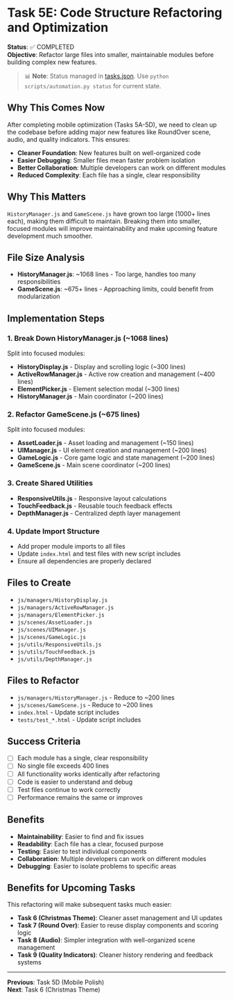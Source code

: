 # Task 5E: Code Structure Refactoring and Optimization

**Status**: ✅ COMPLETED  
**Objective**: Refactor large files into smaller, maintainable modules before building complex new features.

> 📊 **Note**: Status managed in [tasks.json](../tasks.json). Use `python scripts/automation.py status` for current state.

## Why This Comes Now
After completing mobile optimization (Tasks 5A-5D), we need to clean up the codebase before adding major new features like RoundOver scene, audio, and quality indicators. This ensures:

- **Cleaner Foundation**: New features built on well-organized code
- **Easier Debugging**: Smaller files mean faster problem isolation  
- **Better Collaboration**: Multiple developers can work on different modules
- **Reduced Complexity**: Each file has a single, clear responsibility

## Why This Matters
`HistoryManager.js` and `GameScene.js` have grown too large (1000+ lines each), making them difficult to maintain. Breaking them into smaller, focused modules will improve maintainability and make upcoming feature development much smoother.

## File Size Analysis
- **HistoryManager.js**: ~1068 lines - Too large, handles too many responsibilities
- **GameScene.js**: ~675+ lines - Approaching limits, could benefit from modularization

## Implementation Steps

### 1. Break Down HistoryManager.js (~1068 lines)
Split into focused modules:
- **HistoryDisplay.js** - Display and scrolling logic (~300 lines)
- **ActiveRowManager.js** - Active row creation and management (~400 lines)  
- **ElementPicker.js** - Element selection modal (~300 lines)
- **HistoryManager.js** - Main coordinator (~200 lines)

### 2. Refactor GameScene.js (~675 lines)
Split into focused modules:
- **AssetLoader.js** - Asset loading and management (~150 lines)
- **UIManager.js** - UI element creation and management (~200 lines)
- **GameLogic.js** - Core game logic and state management (~200 lines)
- **GameScene.js** - Main scene coordinator (~200 lines)

### 3. Create Shared Utilities
- **ResponsiveUtils.js** - Responsive layout calculations
- **TouchFeedback.js** - Reusable touch feedback effects
- **DepthManager.js** - Centralized depth layer management

### 4. Update Import Structure
- Add proper module imports to all files
- Update `index.html` and test files with new script includes
- Ensure all dependencies are properly declared

## Files to Create
- `js/managers/HistoryDisplay.js`
- `js/managers/ActiveRowManager.js` 
- `js/managers/ElementPicker.js`
- `js/scenes/AssetLoader.js`
- `js/scenes/UIManager.js`
- `js/scenes/GameLogic.js`
- `js/utils/ResponsiveUtils.js`
- `js/utils/TouchFeedback.js`
- `js/utils/DepthManager.js`

## Files to Refactor
- `js/managers/HistoryManager.js` - Reduce to ~200 lines
- `js/scenes/GameScene.js` - Reduce to ~200 lines
- `index.html` - Update script includes
- `tests/test_*.html` - Update script includes

## Success Criteria
- [ ] Each module has a single, clear responsibility
- [ ] No single file exceeds 400 lines
- [ ] All functionality works identically after refactoring
- [ ] Code is easier to understand and debug
- [ ] Test files continue to work correctly
- [ ] Performance remains the same or improves

## Benefits
- **Maintainability**: Easier to find and fix issues
- **Readability**: Each file has a clear, focused purpose
- **Testing**: Easier to test individual components
- **Collaboration**: Multiple developers can work on different modules
- **Debugging**: Easier to isolate problems to specific areas

## Benefits for Upcoming Tasks
This refactoring will make subsequent tasks much easier:
- **Task 6 (Christmas Theme)**: Cleaner asset management and UI updates
- **Task 7 (Round Over)**: Easier to reuse display components and scoring logic
- **Task 8 (Audio)**: Simpler integration with well-organized scene management
- **Task 9 (Quality Indicators)**: Cleaner history rendering and feedback systems

---
**Previous**: Task 5D (Mobile Polish)  
**Next**: Task 6 (Christmas Theme)
